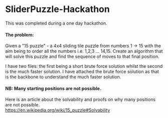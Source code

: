 # SliderPuzzle-Hackathon  
This was completed during a one day hackathon.

#### The problem:  
Given a "15 puzzle" - a 4x4 sliding tile puzzle from numbers 1 -> 15 with the aim being to order all the numbers i.e. 1,2,3 ... 14,15. Create an algorithm that will solve this puzzle and find the sequence of moves to that final position.

I have two files: the first being a short brute force solution whilst the second is the much faster solution. I have attached the brute force solution as that is the backbone to understand the much faster solution.

#### NB: Many starting positions are not possible.  
Here is an article about the solvability and proofs on why many positions are not possible.  
https://en.wikipedia.org/wiki/15_puzzle#Solvability
 
